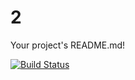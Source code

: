 # 2

Your project's README.md!

[![Build Status](https://travis-ci.com/elliotwe/FridayDemo.svg?branch=master)](https://travis-ci.com/elliotwe/FridayDemo)